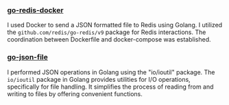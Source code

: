 
### [go-redis-docker](https://github.com/eyupakdniz/go-assignment/tree/main/go-redis)
I used Docker to send a JSON formatted file to Redis using Golang. I utilized the `github.com/redis/go-redis/v9` package for Redis interactions. The coordination between Dockerfile and docker-compose was established.

### [go-json-file](https://github.com/eyupakdniz/go-assignment/tree/main/json-file)
I performed JSON operations in Golang using the "io/ioutil" package. The `io/ioutil` package in Golang provides utilities for I/O operations, specifically for file handling. It simplifies the process of reading from and writing to files by offering convenient functions.
